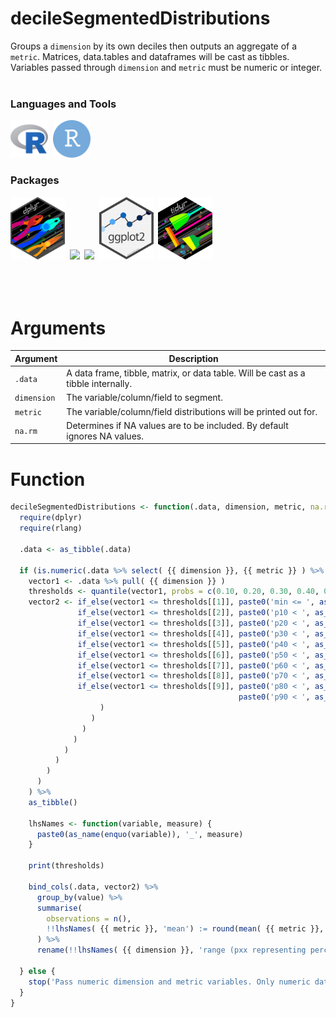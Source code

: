 # decileSegmentedDistributions
Groups a `dimension` by its own deciles then outputs an aggregate of a `metric`. Matrices, data.tables and dataframes will be cast as tibbles. Variables passed through `dimension` and `metric` must be numeric or integer.
<br>
<br>

### Languages and Tools
<div>
  <img src="https://github.com/devicons/devicon/blob/master/icons/r/r-original.svg" title = "r" alt = "r" width = "60" height = "60"/>&nbsp;
  <img src="https://github.com/devicons/devicon/blob/master/icons/rstudio/rstudio-original.svg" title = "RStudio" alt = "RStudio" width = "60" height = "60"/>&nbsp;
</div>

### Packages
<div>
  <img src="https://github.com/tidyverse/dplyr/raw/main/man/figures/logo.png" height = "100" style = "max-width: 100%;"/>&nbsp;
  <img src="https://github.com/tidyverse/rlang/raw/main/man/figures/logo.png" height = "100" style = "max-width: 100%;"/>&nbsp;
  <img src="https://raw.githubusercontent.com/tidyverse/tibble/main/man/figures/logo.png" height = "100" style = "max-width: 100%;"/>&nbsp;
  <img src="https://github.com/tidyverse/ggplot2/raw/main/man/figures/logo.png" height = "100" style = "max-width: 100%;"/>&nbsp;
  <img src="https://github.com/tidyverse/tidyr/raw/main/man/figures/logo.png"  height = "100" style = "max-width: 100%;"/>&nbsp;
</div>
<br>
<br>
<br>

# Arguments
| Argument | Description |
| --- | --- |
| `.data` | A data frame, tibble, matrix, or data table. Will be cast as a tibble internally. |
| `dimension` | The variable/column/field to segment. |
| `metric` | The variable/column/field distributions will be printed out for. |
| `na.rm` | Determines if NA values are to be included. By default ignores NA values. |

# Function
```r
decileSegmentedDistributions <- function(.data, dimension, metric, na.rm = TRUE) {
  require(dplyr)
  require(rlang)
  
  .data <- as_tibble(.data)
  
  if (is.numeric(.data %>% select( {{ dimension }}, {{ metric }} ) %>% as.matrix() )  )   {
    vector1 <- .data %>% pull( {{ dimension }} )
    thresholds <- quantile(vector1, probs = c(0.10, 0.20, 0.30, 0.40, 0.50, 0.60, 0.70, 0.80, 0.90), na.rm = na.rm)
    vector2 <- if_else(vector1 <= thresholds[[1]], paste0('min <= ', as_label(enquo(dimension)), ' <= p10'),
               if_else(vector1 <= thresholds[[2]], paste0('p10 < ', as_label(enquo(dimension)), ' <= p20'),
               if_else(vector1 <= thresholds[[3]], paste0('p20 < ', as_label(enquo(dimension)), ' <= p30'),
               if_else(vector1 <= thresholds[[4]], paste0('p30 < ', as_label(enquo(dimension)), ' <= p40'),
               if_else(vector1 <= thresholds[[5]], paste0('p40 < ', as_label(enquo(dimension)), ' <= p50'),
               if_else(vector1 <= thresholds[[6]], paste0('p50 < ', as_label(enquo(dimension)), ' <= p60'),
               if_else(vector1 <= thresholds[[7]], paste0('p60 < ', as_label(enquo(dimension)), ' <= p70'),
               if_else(vector1 <= thresholds[[8]], paste0('p70 < ', as_label(enquo(dimension)), ' <= p80'),
               if_else(vector1 <= thresholds[[9]], paste0('p80 < ', as_label(enquo(dimension)), ' <= p90'),
                                                   paste0('p90 < ', as_label(enquo(dimension)), ' <= max')
                    )
                  )
                )
              )
            )
          )
        )
      )
    ) %>% 
    as_tibble()
    
    lhsNames <- function(variable, measure) {
      paste0(as_name(enquo(variable)), '_', measure)
    }
    
    print(thresholds)
    
    bind_cols(.data, vector2) %>% 
      group_by(value) %>% 
      summarise(
        observations = n(),
        !!lhsNames( {{ metric }}, 'mean') := round(mean( {{ metric }}, .groups = 'drop', na.rm = na.rm), 4)
      ) %>% 
      rename(!!lhsNames( {{ dimension }}, 'range (pxx representing percentiles)') := 'value')
    
  } else {
    stop('Pass numeric dimension and metric variables. Only numeric data permissable.')
  }
}
```
